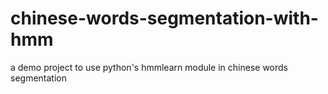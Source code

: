 # chinese-words-segmentation-with-hmm
a demo project to use python's hmmlearn module in chinese words segmentation

